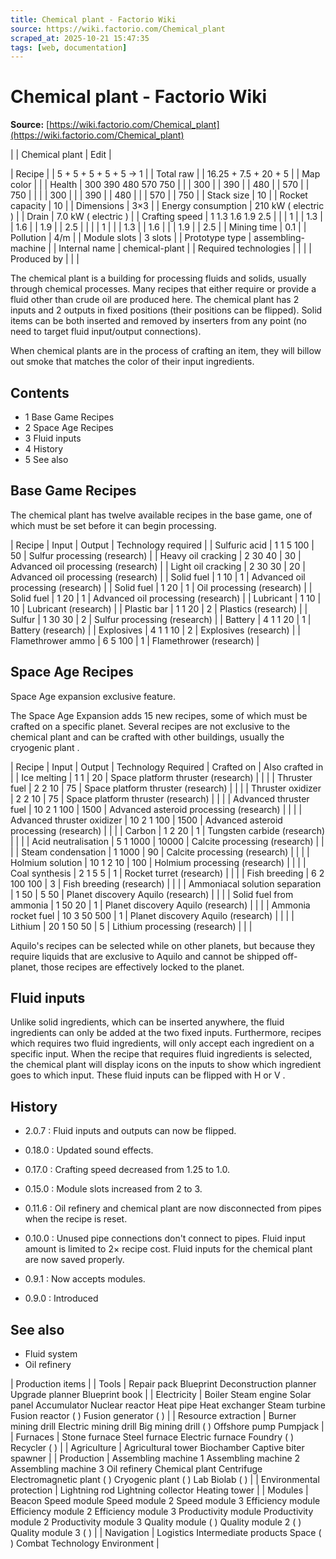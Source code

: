 ```yaml
---
title: Chemical plant - Factorio Wiki
source: https://wiki.factorio.com/Chemical_plant
scraped_at: 2025-10-21 15:47:35
tags: [web, documentation]
---
```


# Chemical plant - Factorio Wiki

**Source:** [https://wiki.factorio.com/Chemical_plant](https://wiki.factorio.com/Chemical_plant)


|  | Chemical plant | Edit |

| Recipe |
| 5 + 5 + 5 + 5 + 5 → 1 |
| Total raw |
| 16.25 + 7.5 + 20 + 5 |
| Map color |  |
| Health | 300 390 480 570 750 |  |  | 300 |  | 390 |  | 480 |  | 570 |  | 750 |
|  |  | 300 |
|  | 390 |  | 480 |
|  | 570 |  | 750 |
| Stack size | 10 |
| Rocket capacity | 10 |
| Dimensions | 3×3 |
| Energy consumption | 210 kW ( electric ) |
| Drain | 7.0 kW ( electric ) |
| Crafting speed | 1 1.3 1.6 1.9 2.5 |  |  | 1 |  | 1.3 |  | 1.6 |  | 1.9 |  | 2.5 |
|  |  | 1 |
|  | 1.3 |  | 1.6 |
|  | 1.9 |  | 2.5 |
| Mining time | 0.1 |
| Pollution | 4/m |
| Module slots | 3 slots |
| Prototype type | assembling-machine |
| Internal name | chemical-plant |
| Required technologies |
|  |
| Produced by |
|  |

The chemical plant is a building for processing fluids and solids, usually through chemical processes. Many recipes that either require or provide a fluid other than crude oil are produced here. The chemical plant has 2 inputs and 2 outputs in fixed positions (their positions can be flipped). Solid items can be both inserted and removed by inserters from any point (no need to target fluid input/output connections).

When chemical plants are in the process of crafting an item, they will billow out smoke that matches the color of their input ingredients.

## Contents

- 1 Base Game Recipes
- 2 Space Age Recipes
- 3 Fluid inputs
- 4 History
- 5 See also

## Base Game Recipes

The chemical plant has twelve available recipes in the base game, one of which must be set before it can begin processing.

| Recipe | Input | Output | Technology required |
| Sulfuric acid | 1 1 5 100 | 50 | Sulfur processing (research) |
| Heavy oil cracking | 2 30 40 | 30 | Advanced oil processing (research) |
| Light oil cracking | 2 30 30 | 20 | Advanced oil processing (research) |
| Solid fuel | 1 10 | 1 | Advanced oil processing (research) |
| Solid fuel | 1 20 | 1 | Oil processing (research) |
| Solid fuel | 1 20 | 1 | Advanced oil processing (research) |
| Lubricant | 1 10 | 10 | Lubricant (research) |
| Plastic bar | 1 1 20 | 2 | Plastics (research) |
| Sulfur | 1 30 30 | 2 | Sulfur processing (research) |
| Battery | 4 1 1 20 | 1 | Battery (research) |
| Explosives | 4 1 1 10 | 2 | Explosives (research) |
| Flamethrower ammo | 6 5 100 | 1 | Flamethrower (research) |

## Space Age Recipes

Space Age expansion exclusive feature.

The Space Age Expansion adds 15 new recipes, some of which must be crafted on a specific planet. Several recipes are not exclusive to the chemical plant and can be crafted with other buildings, usually the cryogenic plant .

| Recipe | Input | Output | Technology Required | Crafted on | Also crafted in |
| Ice melting | 1 1 | 20 | Space platform thruster (research) |  |  |
| Thruster fuel | 2 2 10 | 75 | Space platform thruster (research) |  |  |
| Thruster oxidizer | 2 2 10 | 75 | Space platform thruster (research) |  |  |
| Advanced thruster fuel | 10 2 1 100 | 1500 | Advanced asteroid processing (research) |  |  |
| Advanced thruster oxidizer | 10 2 1 100 | 1500 | Advanced asteroid processing (research) |  |  |
| Carbon | 1 2 20 | 1 | Tungsten carbide (research) |  |  |
| Acid neutralisation | 5 1 1000 | 10000 | Calcite processing (research) |  |  |
| Steam condensation | 1 1000 | 90 | Calcite processing (research) |  |  |
| Holmium solution | 10 1 2 10 | 100 | Holmium processing (research) |  |  |
| Coal synthesis | 2 1 5 5 | 1 | Rocket turret (research) |  |  |
| Fish breeding | 6 2 100 100 | 3 | Fish breeding (research) |  |  |
| Ammoniacal solution separation | 1 50 | 5 50 | Planet discovery Aquilo (research) |  |  |
| Solid fuel from ammonia | 1 50 20 | 1 | Planet discovery Aquilo (research) |  |  |
| Ammonia rocket fuel | 10 3 50 500 | 1 | Planet discovery Aquilo (research) |  |  |
| Lithium | 20 1 50 50 | 5 | Lithium processing (research) |  |  |

Aquilo's recipes can be selected while on other planets, but because they require liquids that are exclusive to Aquilo and cannot be shipped off-planet, those recipes are effectively locked to the planet.

## Fluid inputs

Unlike solid ingredients, which can be inserted anywhere, the fluid ingredients can only be added at the two fixed inputs. Furthermore, recipes which requires two fluid ingredients, will only accept each ingredient on a specific input. When the recipe that requires fluid ingredients is selected, the chemical plant will display icons on the inputs to show which ingredient goes to which input. These fluid inputs can be flipped with H or V .

## History

- 2.0.7 : Fluid inputs and outputs can now be flipped.

- 0.18.0 : Updated sound effects.

- 0.17.0 : Crafting speed decreased from 1.25 to 1.0.

- 0.15.0 : Module slots increased from 2 to 3.

- 0.11.6 : Oil refinery and chemical plant are now disconnected from pipes when the recipe is reset.

- 0.10.0 : Unused pipe connections don't connect to pipes. Fluid input amount is limited to 2× recipe cost. Fluid inputs for the chemical plant are now saved properly.

- 0.9.1 : Now accepts modules.

- 0.9.0 : Introduced

## See also

- Fluid system
- Oil refinery

| Production items |
| Tools | Repair pack Blueprint Deconstruction planner Upgrade planner Blueprint book |
| Electricity | Boiler Steam engine Solar panel Accumulator Nuclear reactor Heat pipe Heat exchanger Steam turbine Fusion reactor ( ) Fusion generator ( ) |
| Resource extraction | Burner mining drill Electric mining drill Big mining drill ( ) Offshore pump Pumpjack |
| Furnaces | Stone furnace Steel furnace Electric furnace Foundry ( ) Recycler ( ) |
| Agriculture | Agricultural tower Biochamber Captive biter spawner |
| Production | Assembling machine 1 Assembling machine 2 Assembling machine 3 Oil refinery Chemical plant Centrifuge Electromagnetic plant ( ) Cryogenic plant ( ) Lab Biolab ( ) |
| Environmental protection | Lightning rod Lightning collector Heating tower |
| Modules | Beacon Speed module Speed module 2 Speed module 3 Efficiency module Efficiency module 2 Efficiency module 3 Productivity module Productivity module 2 Productivity module 3 Quality module ( ) Quality module 2 ( ) Quality module 3 ( ) |
| Navigation | Logistics Intermediate products Space ( ) Combat Technology Environment |

